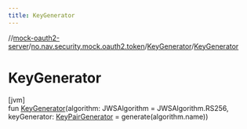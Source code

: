 ```yaml
---
title: KeyGenerator
---
```

//[mock-oauth2-server](../../../index.html)/[no.nav.security.mock.oauth2.token](../index.html)/[KeyGenerator](index.html)/[KeyGenerator](-key-generator.html)



# KeyGenerator



[jvm]\
fun [KeyGenerator](-key-generator.html)(algorithm: JWSAlgorithm = JWSAlgorithm.RS256, keyGenerator: [KeyPairGenerator](https://docs.oracle.com/javase/8/docs/api/java/security/KeyPairGenerator.html) = generate(algorithm.name))




